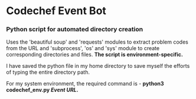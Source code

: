 # Codechef Event Bot  
  
### Python script for automated directory creation  
  
    
Uses the 'beautiful soup' and 'requests' modules to extract problem codes from the URL and 'subprocess', 'os' and 'sys' module to create corresponding directories and files. **The script is environment-specific.**    
  
   
I have saved the python file in my home directory to save myself the efforts of typing the entire directory path.  

For my system environment, the required command is - **python3 codechef_env.py *Event URL*.**
